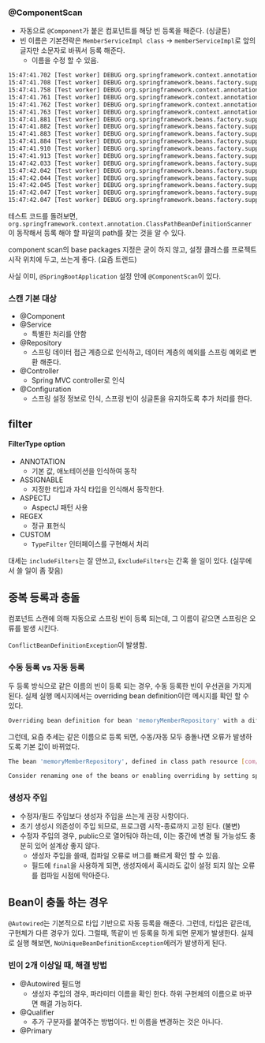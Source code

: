 ### @ComponentScan

* 자동으로 `@Component`가 붙은 컴포넌트를 해당 빈 등록을 해준다. (싱글톤)
* 빈 이름은 기본전략은 `MemberServiceImpl class` -> `memberServiceImpl`로 앞의 글자만 소문자로 바꿔서 등록 해준다.
    * 이름을 수정 할 수 있음.

```bash
15:47:41.702 [Test worker] DEBUG org.springframework.context.annotation.AnnotationConfigApplicationContext - Refreshing org.springframework.context.annotation.AnnotationConfigApplicationContext@d049e53
15:47:41.708 [Test worker] DEBUG org.springframework.beans.factory.support.DefaultListableBeanFactory - Creating shared instance of singleton bean 'org.springframework.context.annotation.internalConfigurationAnnotationProcessor'
15:47:41.758 [Test worker] DEBUG org.springframework.context.annotation.ClassPathBeanDefinitionScanner - Identified candidate component class: file [SpringCorePrinciple_basic/core/build/classes/kotlin/main/com/inflearn/spring/core/discount/RateDiscountPolicy.class]
15:47:41.761 [Test worker] DEBUG org.springframework.context.annotation.ClassPathBeanDefinitionScanner - Identified candidate component class: file [SpringCorePrinciple_basic/core/build/classes/kotlin/main/com/inflearn/spring/core/member/MemberServiceImpl.class]
15:47:41.762 [Test worker] DEBUG org.springframework.context.annotation.ClassPathBeanDefinitionScanner - Identified candidate component class: file [SpringCorePrinciple_basic/core/build/classes/kotlin/main/com/inflearn/spring/core/member/MemoryMemberRepository.class]
15:47:41.763 [Test worker] DEBUG org.springframework.context.annotation.ClassPathBeanDefinitionScanner - Identified candidate component class: file [SpringCorePrinciple_basic/core/build/classes/kotlin/main/com/inflearn/spring/core/order/OrderServiceImpl.class]
15:47:41.881 [Test worker] DEBUG org.springframework.beans.factory.support.DefaultListableBeanFactory - Creating shared instance of singleton bean 'org.springframework.context.event.internalEventListenerProcessor'
15:47:41.882 [Test worker] DEBUG org.springframework.beans.factory.support.DefaultListableBeanFactory - Creating shared instance of singleton bean 'org.springframework.context.event.internalEventListenerFactory'
15:47:41.883 [Test worker] DEBUG org.springframework.beans.factory.support.DefaultListableBeanFactory - Creating shared instance of singleton bean 'org.springframework.context.annotation.internalAutowiredAnnotationProcessor'
15:47:41.884 [Test worker] DEBUG org.springframework.beans.factory.support.DefaultListableBeanFactory - Creating shared instance of singleton bean 'org.springframework.context.annotation.internalCommonAnnotationProcessor'
15:47:41.910 [Test worker] DEBUG org.springframework.beans.factory.support.DefaultListableBeanFactory - Creating shared instance of singleton bean 'autoAppConfig'
15:47:41.913 [Test worker] DEBUG org.springframework.beans.factory.support.DefaultListableBeanFactory - Creating shared instance of singleton bean 'rateDiscountPolicy'
15:47:42.033 [Test worker] DEBUG org.springframework.beans.factory.support.DefaultListableBeanFactory - Creating shared instance of singleton bean 'memberServiceImpl'
15:47:42.042 [Test worker] DEBUG org.springframework.beans.factory.support.DefaultListableBeanFactory - Creating shared instance of singleton bean 'memoryMemberRepository'
15:47:42.044 [Test worker] DEBUG org.springframework.beans.factory.support.DefaultListableBeanFactory - Autowiring by type from bean name 'memberServiceImpl' via constructor to bean named 'memoryMemberRepository'
15:47:42.045 [Test worker] DEBUG org.springframework.beans.factory.support.DefaultListableBeanFactory - Creating shared instance of singleton bean 'orderServiceImpl'
15:47:42.047 [Test worker] DEBUG org.springframework.beans.factory.support.DefaultListableBeanFactory - Autowiring by type from bean name 'orderServiceImpl' via constructor to bean named 'memoryMemberRepository'
15:47:42.047 [Test worker] DEBUG org.springframework.beans.factory.support.DefaultListableBeanFactory - Autowiring by type from bean name 'orderServiceImpl' via constructor to bean named 'rateDiscountPolicy'
```

테스트 코드를 돌려보면, `org.springframework.context.annotation.ClassPathBeanDefinitionScanner`이 동작해서 등록 해야 할
파일의 path를 찾는 것을 알 수 있다.

component scan의 base packages 지정은 굳이 하지 않고, 설정 클래스를 프로젝트 시작 위치에 두고, 쓰는게 좋다. (요즘 트렌드)

사실 이미, `@SpringBootApplication` 설정 안에 `@ComponentScan`이 있다.

### 스캔 기본 대상

* @Component
* @Service
  * 특별한 처리를 안함
* @Repository
  * 스프링 데이터 접근 계층으로 인식하고, 데이터 계층의 예외를 스프링 예외로 변환 해준다.
* @Controller
  * Spring MVC controller로 인식
* @Configuration
  * 스프링 설정 정보로 인식, 스프링 빈이 싱글톤을 유지하도록 추가 처리를 한다.

## filter

#### FilterType option

* ANNOTATION
  * 기본 값, 애노테이션을 인식하여 동작
* ASSIGNABLE
  * 지정한 타입과 자식 타입을 인식해서 동작한다.
* ASPECTJ
  * AspectJ 패턴 사용
* REGEX
  * 정규 표현식
* CUSTOM
  * `TypeFilter` 인터페이스를 구현해서 처리

대세는 `includeFilters`는 잘 안쓰고, `ExcludeFilters`는 간혹 쓸 일이 있다. (실무에서 쓸 일이 좀 잦음)

## 중복 등록과 충돌

컴포넌트 스캔에 의해 자동으로 스프링 빈이 등록 되는데, 그 이름이 같으면 스프링은 오류를 발생 시킨다.

`ConflictBeanDefinitionException`이 발생함.

### 수동 등록 vs 자동 등록

두 등록 방식으로 같은 이름의 빈이 등록 되는 경우, 수동 등록한 빈이 우선권을 가지게 된다. 실제 실행 메시지에서는 overriding bean definition이란 메시지를
확인 할 수 있다.

```bash
Overriding bean definition for bean 'memoryMemberRepository' with a different definition: replacing [Generic bean: class [com.inflearn.spring.core.member.MemoryMemberRepository]; scope=singleton;
```

그런데, 요즘 추세는 같은 이름으로 등록 되면, 수동/자동 모두 충돌나면 오류가 발생하도록 기본 값이 바뀌었다.

```bash
The bean 'memoryMemberRepository', defined in class path resource [com/inflearn/spring/core/AutoAppConfig.class], could not be registered. A bean with that name has already been defined in file [SpringCorePrinciple_basic/core/out/production/classes/com/inflearn/spring/core/member/MemoryMemberRepository.class] and overriding is disabled.

Consider renaming one of the beans or enabling overriding by setting spring.main.allow-bean-definition-overriding=true
```


### 생성자 주입

* 수정자/필드 주입보다 생성자 주입을 쓰는게 권장 사항이다. 
* 초기 생성시 의존성이 주입 되므로, 프로그램 시작-종료까지 고정 된다. (불변)
* 수정자 주입의 경우, public으로 열어둬야 하는데, 이는 중간에 변경 될 가능성도 충분히 있어 설계상 좋지 않다.
  * 생성자 주입을 쓸때, 컴파일 오류로 버그를 빠르게 확인 할 수 있음.
  * 필드에 `final`을 사용하게 되면, 생성자에서 혹시라도 값이 설정 되지 않는 오류를 컴파일 시점에 막아준다.

## Bean이 충돌 하는 경우 

`@Autowired`는 기본적으로 타입 기반으로 자동 등록을 해준다. 
그런데, 타입은 같은데, 구현체가 다른 경우가 있다. 그럴때, 똑같이 빈 등록을 하게 되면 문제가 발생한다. 
실제로 실행 해보면, `NoUniqueBeanDefinitionException`에러가 발생하게 된다. 

### 빈이 2개 이상일 때, 해결 방법

* @Autowired 필드명
  * 생성자 주입의 경우, 파라미터 이름을 확인 한다. 하위 구현체의 이름으로 바꾸면 해결 가능하다.
* @Qualifier
  * 추가 구분자를 붙여주는 방법이다. 빈 이름을 변경하는 것은 아니다.
* @Primary 

